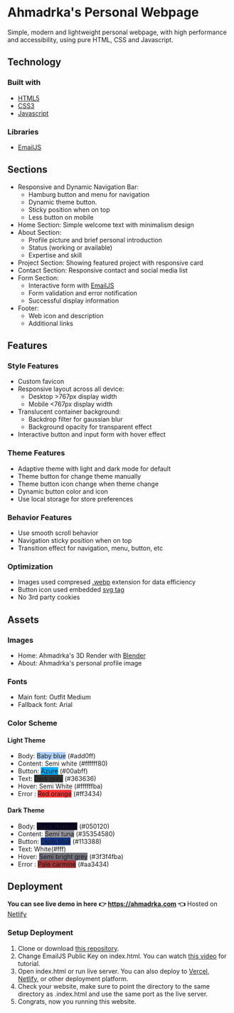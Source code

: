 # Ahmadrka's Personal Webpage
Simple, modern and lightweight personal webpage, with high performance and accessibility, using pure HTML, CSS and Javascript.

## Technology
### Built with
- [HTML5](https://www.google.com/search?q=html5)
- [CSS3](https://www.google.com/search?q=css3)
- [Javascript](https://javascript.com/)

### Libraries
- [EmailJS](https:/emailjs.com)


## Sections
- Responsive and Dynamic Navigation Bar:
	- Hamburg button and menu for navigation
	- Dynamic theme button.
	- Sticky position when on top
	- Less button on mobile
- Home Section: Simple welcome text with minimalism design
- About Section:
	- Profile picture and brief personal introduction
	- Status (working or available)
	- Expertise and skill
- Project Section: Showing featured project with responsive card
- Contact Section: Responsive contact and social media list
- Form Section:
	- Interactive form with [EmailJS](https:/emailjs.com)
	- Form validation and error notification
	- Successful display information
- Footer:
	- Web icon and description 
	- Additional links


## Features
### Style Features
- Custom favicon
- Responsive layout across all device:
	- Desktop >767px display width
	- Mobile <767px display width
- Translucent container background:
	- Backdrop filter for gaussian blur
	- Background opacity for transparent effect
- Interactive button and input form with hover effect

### Theme Features
- Adaptive theme with light and dark mode for default
- Theme button for change theme manually
- Theme button icon change when theme change
- Dynamic button color and icon
- Use local storage for store preferences

### Behavior Features
- Use smooth scroll behavior
- Navigation sticky position when on top
- Transition effect for navigation, menu, button, etc

### Optimization
- Images used compresed [.webp](https://www.google.com/search?q=.webp) extension for data efficiency
- Button icon used embedded [svg tag](https://www.google.com/search?q=svg%20tag)
- No 3rd party cookies


## Assets
### Images
- Home: Ahmadrka's 3D Render with [Blender](https://blender.org/)
- About: Ahmadrka's personal profile image

### Fonts
- Main font: Outfit Medium
- Fallback font: Arial

### Color Scheme
#### Light Theme
- Body: <span style="background-color: #add0ff">Baby blue</span> (#add0ff)
- Content: <span style="background-color: #ffffff80">Semi white</span> (#ffffff80)
- Button: <span style="background-color: #00abff">Azure</span> (#00abff)
- Text: <span style="background-color: #363636">Dark grey</span> (#363636)
- Hover: <span style="background-color: #ffffffba">Semi White</span> (#ffffffba)
- Error : <span style="background-color: #ff3434">Red orange</span> (#ff3434)
#### Dark Theme
- Body: <span style="background-color: #050120">Black Russian</span> (#050120)
- Content: <span style="background-color: #35354580">Semi tuna</span> (#35354580)
- Button: <span style="background-color: #113388">Lapis blue</span> (#113388)
- Text: <span style="background-color: #fff">White</span>(#fff)
- Hover: <span style="background-color: #3f3f4fba">Semi bright grey</span> (#3f3f4fba)
- Error : <span style="background-color: #aa3434">Pale carmine</span> (#aa3434)


## Deployment
**You can see live demo in here**
**👉 https://ahmadrka.com 👈**
Hosted on [Netlify](https://netlify.com)

### Setup Deployment
1. Clone or download [this repository](https://github.com/Ahmad-Arkan/ahmadrka).
2. Change EmailJS Public Key on index.html. You can watch [this video](https://youtu.be/BgVjild0C9A) for tutorial.
3. Open index.html or run live server. You can also deploy to [Vercel](https://vercel.com/), [Netlify](https://netlify.com), or other deployment platform.
4. Check your website, make sure to point the directory to the same directory as .index.html and use the same port as the live server.
5. Congrats, now you running this website.

